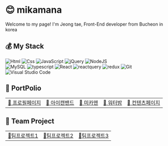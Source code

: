 # 😊 mikamana 
 Welcome to my page!
 I'm Jeong tae, Front-End developer from Bucheon in korea

 ## 💰 My Stack
 <img alt="Html" src ="https://img.shields.io/badge/HTML5-E34F26.svg?&style=for-the-badge&logo=HTML5&logoColor=white"/>  <img alt="Css" src ="https://img.shields.io/badge/CSS3-1572B6.svg?&style=for-the-badge&logo=CSS3&logoColor=white"/>  <img alt="JavaScript" src ="https://img.shields.io/badge/JavaScriipt-F7DF1E.svg?&style=for-the-badge&logo=JavaScript&logoColor=black"/> ![jQuery](https://img.shields.io/badge/jquery-%230769AD.svg?style=for-the-badge&logo=jquery&logoColor=white) ![NodeJS](https://img.shields.io/badge/node.js-6DA55F?style=for-the-badge&logo=node.js&logoColor=white) <br> ![MySQL](https://img.shields.io/badge/mysql-%2300f.svg?style=for-the-badge&logo=mysql&logoColor=white) <img alt="typescript" src ="https://img.shields.io/badge/typescript-3178C6.svg?&style=for-the-badge&logo=typescript&logoColor=black"/> <img alt="React" src ="https://img.shields.io/badge/react-61DAFB.svg?&style=for-the-badge&logo=React&logoColor=white"/>  <img alt="reactquery" src ="https://img.shields.io/badge/reactquery-FF4154.svg?&style=for-the-badge&logo=reactquery&logoColor=white"/>   <img alt="redux" src ="https://img.shields.io/badge/redux-764ABC.svg?&style=for-the-badge&logo=redux&logoColor=white"/> ![Git](https://img.shields.io/badge/git-%23F05033.svg?style=for-the-badge&logo=git&logoColor=white) ![Visual Studio Code](https://img.shields.io/badge/Visual%20Studio%20Code-0078d7.svg?style=for-the-badge&logo=visual-studio-code&logoColor=white)

 ## 📙 PortPolio
   <table>
      <tr></tr>
        <td>  <a href="http://qmfntmchl123.dothome.co.kr/portfolio/"> 📙 프로필페이지 </a>  </td>
        <td>  <a href="http://qmfntmchl123.dothome.co.kr/icanband_rwd/"> 📕 아이캔밴드 </a>  </td>
        <td>  <a href="http://qmfntmchl123.dothome.co.kr/mikaman_rwd/"> 📗 미카맨 </a>  </td>
        <td>  <a href="http://qmfntmchl123.dothome.co.kr/waterbomb/"> 📘 워터밤 </a>  </td>
        <td>  <a href="http://qmfntmchl123.dothome.co.kr/stacore_rwd/"> 📓 컨텐츠페이지 </a>  </td>
   </table>
   
 ## 🤝 Team Project
   <table>
       <tr></tr> 
         <td><a href="#"> 📙팀프로젝트1</a></td>
         <td><a href="#"> 📕팀프로젝트2</a></td>
         <td><a href="#"> 📗팀프로젝트3</a></td>
   </table>
  <!--
 ## 🔭 I’m currently working on ...
 ## 🌱 I’m currently learning ...
 ## 👯 I’m looking to collaborate on ...
 ## 🤔 I’m looking for help with ...
 --!>


